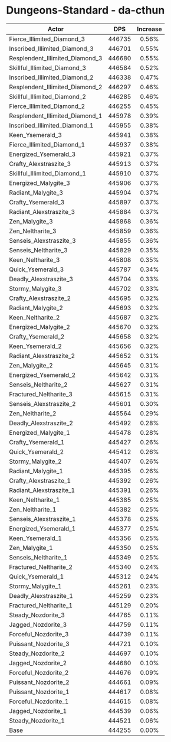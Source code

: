 # Dungeons-Standard - da-cthun
| Actor | DPS | Increase |
|---|:---:|:---:|
|Fierce_Illimited_Diamond_3|446735|0.56%|
|Inscribed_Illimited_Diamond_3|446701|0.55%|
|Resplendent_Illimited_Diamond_3|446680|0.55%|
|Skillful_Illimited_Diamond_3|446584|0.52%|
|Inscribed_Illimited_Diamond_2|446338|0.47%|
|Resplendent_Illimited_Diamond_2|446297|0.46%|
|Skillful_Illimited_Diamond_2|446285|0.46%|
|Fierce_Illimited_Diamond_2|446255|0.45%|
|Resplendent_Illimited_Diamond_1|445978|0.39%|
|Inscribed_Illimited_Diamond_1|445955|0.38%|
|Keen_Ysemerald_3|445941|0.38%|
|Fierce_Illimited_Diamond_1|445937|0.38%|
|Energized_Ysemerald_3|445921|0.37%|
|Crafty_Alexstraszite_3|445913|0.37%|
|Skillful_Illimited_Diamond_1|445910|0.37%|
|Energized_Malygite_3|445906|0.37%|
|Radiant_Malygite_3|445904|0.37%|
|Crafty_Ysemerald_3|445897|0.37%|
|Radiant_Alexstraszite_3|445884|0.37%|
|Zen_Malygite_3|445868|0.36%|
|Zen_Neltharite_3|445859|0.36%|
|Senseis_Alexstraszite_3|445855|0.36%|
|Senseis_Neltharite_3|445829|0.35%|
|Keen_Neltharite_3|445808|0.35%|
|Quick_Ysemerald_3|445787|0.34%|
|Deadly_Alexstraszite_3|445704|0.33%|
|Stormy_Malygite_3|445702|0.33%|
|Crafty_Alexstraszite_2|445695|0.32%|
|Radiant_Malygite_2|445693|0.32%|
|Keen_Neltharite_2|445687|0.32%|
|Energized_Malygite_2|445670|0.32%|
|Crafty_Ysemerald_2|445658|0.32%|
|Keen_Ysemerald_2|445656|0.32%|
|Radiant_Alexstraszite_2|445652|0.31%|
|Zen_Malygite_2|445645|0.31%|
|Energized_Ysemerald_2|445642|0.31%|
|Senseis_Neltharite_2|445627|0.31%|
|Fractured_Neltharite_3|445615|0.31%|
|Senseis_Alexstraszite_2|445601|0.30%|
|Zen_Neltharite_2|445564|0.29%|
|Deadly_Alexstraszite_2|445492|0.28%|
|Energized_Malygite_1|445478|0.28%|
|Crafty_Ysemerald_1|445427|0.26%|
|Quick_Ysemerald_2|445412|0.26%|
|Stormy_Malygite_2|445407|0.26%|
|Radiant_Malygite_1|445395|0.26%|
|Crafty_Alexstraszite_1|445392|0.26%|
|Radiant_Alexstraszite_1|445391|0.26%|
|Keen_Neltharite_1|445385|0.25%|
|Zen_Neltharite_1|445382|0.25%|
|Senseis_Alexstraszite_1|445378|0.25%|
|Energized_Ysemerald_1|445377|0.25%|
|Keen_Ysemerald_1|445356|0.25%|
|Zen_Malygite_1|445350|0.25%|
|Senseis_Neltharite_1|445349|0.25%|
|Fractured_Neltharite_2|445340|0.24%|
|Quick_Ysemerald_1|445312|0.24%|
|Stormy_Malygite_1|445261|0.23%|
|Deadly_Alexstraszite_1|445259|0.23%|
|Fractured_Neltharite_1|445129|0.20%|
|Steady_Nozdorite_3|444765|0.11%|
|Jagged_Nozdorite_3|444759|0.11%|
|Forceful_Nozdorite_3|444739|0.11%|
|Puissant_Nozdorite_3|444721|0.10%|
|Steady_Nozdorite_2|444697|0.10%|
|Jagged_Nozdorite_2|444680|0.10%|
|Forceful_Nozdorite_2|444676|0.09%|
|Puissant_Nozdorite_2|444661|0.09%|
|Puissant_Nozdorite_1|444617|0.08%|
|Forceful_Nozdorite_1|444615|0.08%|
|Jagged_Nozdorite_1|444539|0.06%|
|Steady_Nozdorite_1|444521|0.06%|
|Base|444255|0.00%|
